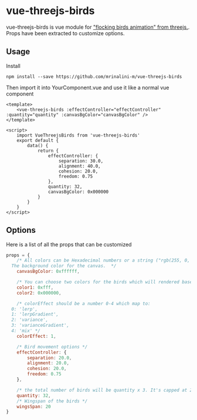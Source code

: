 # vue-threejs-birds

vue-threejs-birds is vue module for ["flocking birds animation" from threejs.](https://threejs.org/examples/webgl_gpgpu_birds.html). Props have been extracted to customize options.

## Usage

Install

```
npm install --save https://github.com/mrinalini-m/vue-threejs-birds
```

Then import it into YourComponent.vue and use it like a normal vue component

```vue
<template>
	<vue-threejs-birds :effectController="effectController" :quantity="quantity" :canvasBgColor="canvasBgColor" />
</template>

<script>
	import VueThreejsBirds from 'vue-threejs-birds'
	export default {
		data() {
			return {
				effectController: {
					separation: 30.0,
					alignment: 40.0,
					cohesion: 20.0,
					freedom: 0.75
				},
				quantity: 32,
				canvasBgColor: 0x000000
			}
		}
	}
</script>
```

## Options

Here is a list of all the props that can be customized

```js
props = {
	/* All colors can be Hexadecimal numbers or a string ("rgb(255, 0, 0)", "#ff0000", "rgb(100%, 0%, 0%)", "hsl(0, 100%, 50%)")
  The background color for the canvas.  */
	canvasBgColor: 0xffffff,

	/* You can choose two colors for the birds which will rendered based on the colorEffect */
	color1: 0xfff,
	color2: 0x000000,

	/* colorEffect should be a number 0-4 which map to:
  0: 'lerp',
  1: 'lerpGradient',
  2: 'variance',
  3: 'varianceGradient',
  4: 'mix' */
	colorEffect: 1,

	/* Bird movement options */
	effectController: {
		separation: 20.0,
		alignment: 20.0,
		cohesion: 20.0,
		freedom: 0.75
	},

	/* the total number of birds will be quantity x 3. It's capped at 200 */
	quantity: 32,
	/* Wingspan of the birds */
	wingsSpan: 20
}
```
